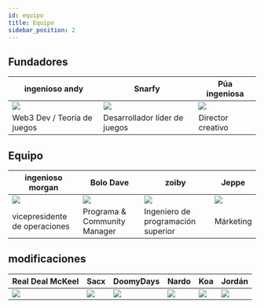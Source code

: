 ```yaml
---
id: equipo
title: Equipo
sidebar_position: 2
---
```


## Fundadores

| ingenioso andy              | Snarfy                        | Púa ingeniosa            |
| --------------------------- | ----------------------------- | ------------------------ |
| ![](/img/NiftyAndy.png)     | ![](/img/snarfy.png)          | ![](/img/NiftySpike.png) |
| Web3 Dev / Teoría de juegos | Desarrollador líder de juegos | Director creativo        |

## Equipo

| ingenioso morgan              | Bolo Dave                    | zoiby                              | Jeppe               |
| ----------------------------- | ---------------------------- | ---------------------------------- | ------------------- |
| ![](/img/NiftyMorgan.png)     | ![](/img/bolo.png)           | ![](/img/zoiby.png)                | ![](/img/jeppe.png) |
| vicepresidente de operaciones | Programa & Community Manager | Ingeniero de programación superior | Márketing           |

## modificaciones

| Real Deal McKeel       | Sacx               | DoomyDays           | Nardo              | Koa               | Jordán               |
| ---------------------- | ------------------ | ------------------- | ------------------ | ----------------- | -------------------- |
| ![](/img/realdealmc.png) | ![](/img/sacx.png) | ![](/img/doomy.png) | ![](/img/nard.png) | ![](/img/koa.png) | ![](/img/jordan.png) |

